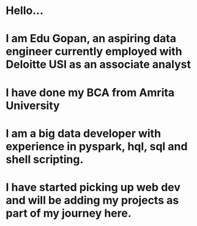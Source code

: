# Hello...
# I am Edu Gopan, an aspiring data engineer currently employed with Deloitte USI as an associate analyst
# I have done my BCA from Amrita University
# I am a big data developer with experience in pyspark, hql, sql and shell scripting.
# I have started picking up web dev and will be adding my projects as part of my journey here.
